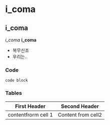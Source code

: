 # i_coma

## i_coma
*i_coma*
**i_coma**

- 복무신조
- 우리는..


### Code
```
code block
```

### Tables

First Header | Second Header
-------------|--------------
contentfrorm cell 1 | Content from cell2
